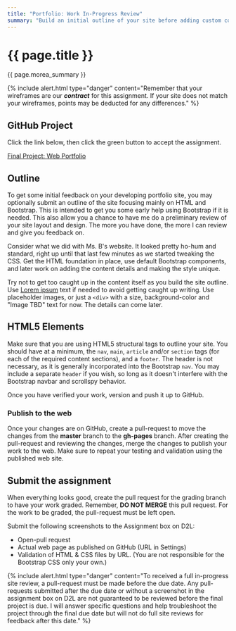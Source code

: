 ```yaml
---
title: "Portfolio: Work In-Progress Review"
summary: "Build an initial outline of your site before adding custom content and styling."
---
```


# {{ page.title }}
{{ page.morea_summary }}

{% include alert.html
    type="danger"
    content="Remember that your wireframes are our  __*contract*__  for this assignment. If your site does not match your wireframes, points may be deducted for any differences."
%}

## GitHub Project
Click the link below, then click the green button to accept the assignment.

[Final Project: Web Portfolio]( https://classroom.github.com/a/OOXdnG97 )


## Outline
To get some initial feedback on your developing portfolio site, you may optionally submit an outline of the site focusing mainly on HTML and Bootstrap. This is intended to get you some early help using Bootstrap if it is needed. This also allow you a chance to have me do a preliminary review of your site layout and design. The more you have done, the more I can review and give you feedback on.

Consider what we did with Ms. B's website.  It looked pretty ho-hum and standard, right up until that last few minutes as we started tweaking the CSS.  Get the HTML foundation in place, use default Bootstrap components, and later work on adding the content details and making the style unique.

Try not to get too caught up in the content itself as you build the site outline.  Use [Lorem ipsum](http://www.lipsum.com/) text if needed to avoid getting caught up writing. Use placeholder images, or just a `<div>` with a size, background-color and "Image TBD" text for now.  The details can come later.  

## HTML5 Elements
Make sure that you are using HTML5 structural tags to outline your site.  You should have at a minimum, the `nav`, `main`,  `article` and/or `section` tags (for each of the required content sections), and a `footer`.  The header is not necessary, as it is generally incorporated into the Bootstrap `nav`.  You may include a separate `header` if you wish, so long as it doesn't interfere with the Bootstrap navbar and scrollspy behavior.

Once you have verified your work, version and push it up to GitHub.  

### Publish to the web
Once your changes are on GitHub, create a pull-request to move the changes from the __master__ branch to the __gh-pages__ branch. After creating the pull-request and reviewing the changes, merge the changes to publish your work to the web.  Make sure to repeat your testing and validation using the published web site.


## Submit the assignment
When everything looks good, create the pull request for the grading branch to have your work graded. Remember, __DO NOT MERGE__ this pull request. For the work to be graded, the pull-request must be left open.  

Submit the following screenshots to the Assignment box on D2L:

- Open-pull request
- Actual web page as published on GitHub (URL in Settings)
- Validation of HTML & CSS files by URL. (You are not responsible for the Bootstrap CSS only your own.)

{% include alert.html
    type="danger"
    content="To received a full in-progress site review, a pull-request must be made before the due date. Any pull-requests submitted after the due date or without a screenshot in the assignment box on D2L are not guaranteed to be reviewed before the final project is due. I will answer specific questions and help troubleshoot the project through the final due date but will not do full site reviews for feedback after this date."
%}
